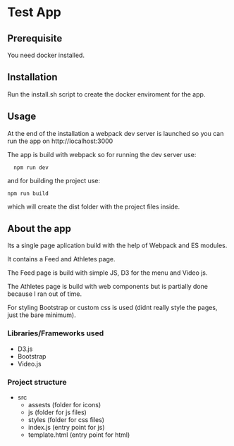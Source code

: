 # Test App

## Prerequisite

You need docker installed.

## Installation

Run the install.sh script to create the docker enviroment for the app.

## Usage

At the end of the installation a webpack dev server is launched so you can run the app on http://localhost:3000

The app is build with webpack so for running the dev server use:

```
  npm run dev
```

and for building the project use:

```
npm run build
```

which will create the dist folder with the project files inside.

## About the app

Its a single page aplication build with the help of Webpack and ES modules.

It contains a Feed and Athletes page.

The Feed page is build with simple JS, D3 for the menu and Video js.

The Athletes page is build with web components but is partially done because I ran out of time.

For styling Bootstrap or custom css is used (didnt really style the pages, just the bare minimum). 

### Libraries/Frameworks used

- D3.js
- Bootstrap
- Video.js

### Project structure

* src
  * assests (folder for icons)
  * js (folder for js files)
  * styles (folder for css files)
  * index.js (entry point for js)
  * template.html (entry point for html)
